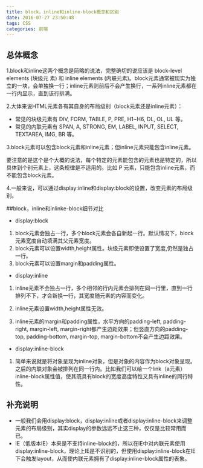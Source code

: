 ```yaml
---
title: block，inline和inline-block概念和区别
date: 2016-07-27 23:50:48
tags: CSS
categories: 前端
---
```


## 总体概念
1.block和inline这两个概念是简略的说法，完整确切的说应该是 block-level elements (块级元 素) 和 inline elements (内联元素)。block元素通常被现实为独立的一块，会单独换一行；inline元素则前后不会产生换行，一系列inline元素都在一行内显示，直到该行排满。

2.大体来说HTML元素各有其自身的布局级别（block元素还是inline元素）：

-  常见的块级元素有 DIV, FORM, TABLE, P, PRE, H1~H6, DL, OL, UL 等。
-  常见的内联元素有 SPAN, A, STRONG, EM, LABEL, INPUT, SELECT, TEXTAREA, IMG, BR 等。

3.block元素可以包含block元素和inline元素；但inline元素只能包含inline元素。

要注意的是这个是个大概的说法，每个特定的元素能包含的元素也是特定的，所以具体到个别元素上，这条规律是不适用的。比如 P 元素，只能包含inline元素，而不能包含block元素。

4.一般来说，可以通过display:inline和display:block的设置，改变元素的布局级别。

##block，inline和inlinke-block细节对比
-  display:block
 1.  block元素会独占一行，多个block元素会各自新起一行。默认情况下，block元素宽度自动填满其父元素宽度。
 2.  block元素可以设置width,height属性。块级元素即使设置了宽度,仍然是独占一行。
 3.  block元素可以设置margin和padding属性。

-  display:inline
 1.  inline元素不会独占一行，多个相邻的行内元素会排列在同一行里，直到一行排列不下，才会新换一行，其宽度随元素的内容而变化。

 2.  inline元素设置width,height属性无效。

 3.  inline元素的margin和padding属性，水平方向的padding-left, padding-right, margin-left, margin-right都产生边距效果；但竖直方向的padding-top, padding-bottom, margin-top, margin-bottom不会产生边距效果。

-  display:inline-block

 1.  简单来说就是将对象呈现为inline对象，但是对象的内容作为block对象呈现。之后的内联对象会被排列在同一行内。比如我们可以给一个link（a元素）inline-block属性值，使其既具有block的宽度高度特性又具有inline的同行特性。

## 补充说明
-  一般我们会用display:block，display:inline或者display:inline-block来调整元素的布局级别，其实display的参数远远不止这三种，仅仅是比较常用而已。
-  IE（低版本IE）本来是不支持inline-block的，所以在IE中对内联元素使用display:inline-block，理论上IE是不识别的，但使用display:inline-block在IE下会触发layout，从而使内联元素拥有了display:inline-block属性的表象。